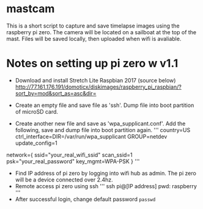 # mastcam

This is a short script to capture and save timelapse images using the raspberry pi zero.
The camera will be located on a sailboat at the top of the mast. Files will be saved locally, then uploaded when wifi is avaliable.

# Notes on setting up pi zero w v1.1
* Download and install Stretch Lite Raspbian 2017 (source below)
http://77.161.176.191/domoticx/diskimages/raspberry_pi_raspbian/?sort_by=mod&sort_as=asc&dir=

* Create an empty file and save file as 'ssh'. Dump file into boot partition of microSD card.

* Create another new file and save as 'wpa_supplicant.conf'. Add the following, save and dump file into boot partition again. 
'''
country=US
ctrl_interface=DIR=/var/run/wpa_supplicant GROUP=netdev
update_config=1

network={
    ssid="your_real_wifi_ssid"
    scan_ssid=1
    psk="your_real_password"
    key_mgmt=WPA-PSK
}
'''

* Find IP address of pi zero by logging into wifi hub as admin. The pi zero will be a device connected over 2.4hz.
* Remote access pi zero using ssh
  '''
  ssh pi@[IP address]
  pwd: raspberry
  '''
* After successful login, change default password
 `passwd`
